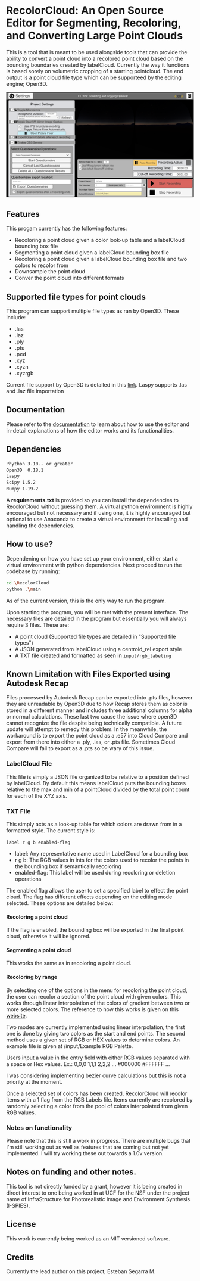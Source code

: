 # RecolorCloud: An Open Source Editor for Segmenting, Recoloring, and Converting Large Point Clouds

This is a tool that is meant to be used alongside tools that can provide the ability to convert a point cloud into a recolored point cloud based on the bounding boundaries created by labelCloud. Currently the way it functions is based sorely on volumetric cropping of a starting pointcloud. The end output is a point cloud file type which can be supporteed by the editing engine; Open3D. 

<p align="Center">
    <img src="https://github.com/xrtlab/clovr/blob/82cca7a8bfd1ed45c9d9eb600b235e18cd80e713/Documentation/Images/SteamVR%20CLOVR%20Picture.PNG"/>
</p>


## Features

This progam currently has the following features:

- Recoloring a point cloud given a color look-up table and a labelCloud bounding box file
- Segmenting a point cloud given a labelCloud bounding box file
- Recoloring a point cloud given a labelCloud bounding box file and two colors to recolor from
- Downsample the point cloud
- Conver the point cloud into different formats

## Supported file types for point clouds

This program can support multiple file types as ran by Open3D. These include: 
- .las
- .laz
- .ply
- .pts
- .pcd
- .xyz
- .xyzn
- .xyzrgb

Current file support by Open3D is detailed in this [link](http://www.open3d.org/docs/release/tutorial/geometry/file_io.html?highlight=pts). Laspy supports .las and .laz file importation

## Documentation

Please refer to the [documentation](https://github.com/xrtlab/RecolorCloud/blob/60606bc445e644ed91fb50c591e7a8a59627c2db/Documentation/ReColorCloud%20User%20Manual.pdf) to learn about how to use the editor and in-detail explanations of how the editor works and its functionalities. 

## Dependencies

``` bash
Phython 3.10.- or greater
Open3D  0.18.1
Laspy
Scipy 1.5.2
Numpy 1.19.2

```

A **requirements.txt** is provided so you can install the dependencies to RecolorCloud without guessing them. A virtual python environment is highly encouraged but not necessary and if using one, it is highly encouraged but optional to use Anaconda to create a virtual environment for installing and handling the dependencies. 

## How to use?

Dependening on how you have set up your environment, either start a virtual environment with python dependencies. Next proceed to run the codebase by running: 

``` bash
cd \RecolorCloud
python .\main
```

As of the current version, this is the only way to run the program.

Upon starting the program, you will be met with the present interface. The necessary files are detailed in the program but essentially you will always require 3 files. These are:

- A point cloud (Supported file types are detailed in "Supported file types")
- A JSON generated from labelCloud using a centroid_rel export style
- A TXT file created and formatted as seen in `input/rgb_labeling` 

## Known Limitation with Files Exported using Autodesk Recap

Files processed by Autodesk Recap can be exported into .pts files, however they are unreadable by Open3D due to how Recap stores them as color is stored in a different manner and includes three additional columns for alpha or normal calculations. These last two cause the issue where open3D cannot recognize the file despite being technically compatible. A future update will attempt to remedy this problem. In the meanwhile, the workaround is to export the point cloud as a .e57 into Cloud Compare and export from there into either a .ply, .las, or .pts file. Sometimes Cloud Compare will fail to export as a .pts so be wary of this issue. 

### LabelCloud File

This file is simply a JSON file organized to be relative to a position defined by labelCloud. By default this means labelCloud puts the bounding boxes relative to the max and min of a pointCloud divided by the total point count for each of the XYZ axis. 

### TXT File

This simply acts as a look-up table for which colors are drawn from in a formatted style. The current style is: 

`label r g b enabled-flag`

- label: Any representative name used in LabelCloud for a bounding box
- r g b: The RGB values in ints for the colors used to recolor the points in the bounding box if semantically recoloring
- enabled-flag: This label will be used during recoloring or deletion operations 

The enabled flag allows the user to set a specified label to effect the point cloud. The flag has different effects depending on the editing mode selected. These options are detailed below:

#### Recoloring a point cloud 
If the flag is enabled, the bounding box will be exported in the final point cloud, otherwise it will be ignored. 

#### Segmenting a point cloud
This works the same as in recoloring a point cloud.

#### Recoloring by range 

By selecting one of the options in the menu for recoloring the point cloud, the user can recolor a section of the point cloud with given colors. This works through linear interpolation of the colors of gradient between two or more selected colors. The reference to how this works is given on this [website](https://bsouthga.dev/posts/color-gradients-with-python).

Two modes are currently implemented using linear interpolation, the first one is done by giving two colors as the start and end points. The second method uses a given set of RGB or HEX values to determine colors. An example file is given at /input/Example RGB Palette. 

Users input a value in the entry field with either RGB values separated with a space or Hex values. 
Ex.: 
0,0,0 1,1,1 2,2,2 ... 
#000000 #FFFFFF ...

I was considering implementing bezier curve calculations but this is not a priority at the moment. 

Once a selected set of colors has been created. RecolorCloud will recolor items with a 1 flag from the RGB Labels file. Items currently are recolored by randomly selecting a color from the pool of colors interpolated from given RGB values. 

### Notes on functionality

Please note that this is still a work in progress. There are multiple bugs that I'm still working out as well as features that are coming but not yet implemented. I will try working these out towards a 1.0v version. 

## Notes on funding and other notes. 

This tool is not directly funded by a grant, however it is being created in direct interest to one being worked in at UCF for the NSF under the project name of InfraStructure for Photorealistic Image and Environment Synthesis (I-SPIES).

## License

This work is currently being worked as an MIT versioned software. 

## Credits

Currently the lead author on this project; Esteban Segarra M. 
